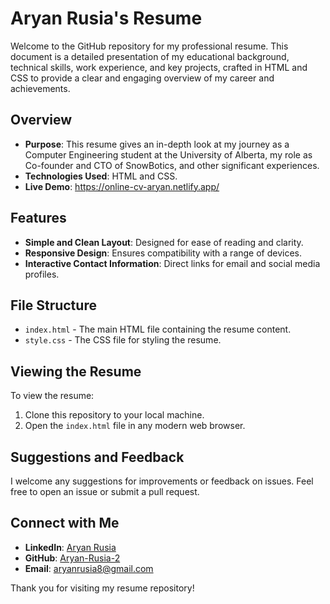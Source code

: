 # Aryan Rusia's Resume

Welcome to the GitHub repository for my professional resume. This document is a detailed presentation of my educational background, technical skills, work experience, and key projects, crafted in HTML and CSS to provide a clear and engaging overview of my career and achievements.

## Overview

- **Purpose**: This resume gives an in-depth look at my journey as a Computer Engineering student at the University of Alberta, my role as Co-founder and CTO of SnowBotics, and other significant experiences.
- **Technologies Used**: HTML and CSS.
- **Live Demo**: https://online-cv-aryan.netlify.app/

## Features

- **Simple and Clean Layout**: Designed for ease of reading and clarity.
- **Responsive Design**: Ensures compatibility with a range of devices.
- **Interactive Contact Information**: Direct links for email and social media profiles.

## File Structure

- `index.html` - The main HTML file containing the resume content.
- `style.css` - The CSS file for styling the resume.

## Viewing the Resume

To view the resume:
1. Clone this repository to your local machine.
2. Open the `index.html` file in any modern web browser.

## Suggestions and Feedback

I welcome any suggestions for improvements or feedback on issues. Feel free to open an issue or submit a pull request.

## Connect with Me

- **LinkedIn**: [Aryan Rusia](https://www.linkedin.com/in/aryan-rusia-82a761170/)
- **GitHub**: [Aryan-Rusia-2](https://github.com/Aryan-Rusia-2)
- **Email**: [aryanrusia8@gmail.com](mailto:aryanrusia8@gmail.com)

Thank you for visiting my resume repository!
